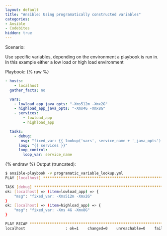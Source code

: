 ```yaml
---
layout: default
title: "Ansible: Using programatically constructed variables"
categories:
- Ansible
- Codebites
hidden: true
---
```


Scenario:

Use specific variables, depending on the environment a playbook is run in. In this example either a low load or high load environment

Playbook:
{% raw %}

```yaml
- hosts:
    - localhost
  gather_facts: no

  vars:
    - lowload_app_java_opts: "-Xms512m -Xmx2G"
    - highload_app_java_opts: "-Xms4G -Xmx8G"
    - services:
        - lowload_app
        - highload_app

  tasks:
    - debug:
       msg: "fixed_var: {{ lookup('vars', service_name + '_java_opts') }}"
      loop: "{{ services }}"
      loop_control:
        loop_var: service_name
```

{% endraw %}
Output (truncated):

```bash
$ ansible-playbook -v programatic_variable_lookup.yml
PLAY [localhost] *******************************************************************

TASK [debug] ***********************************************************************
ok: [localhost] => (item=lowload_app) => {
    "msg": "fixed_var: -Xms512m -Xmx2G"
}
ok: [localhost] => (item=highload_app) => {
    "msg": "fixed_var: -Xms 4G -Xmx8G"
}

PLAY RECAP *************************************************************************
localhost                  : ok=1    changed=0    unreachable=0    failed=0
```
